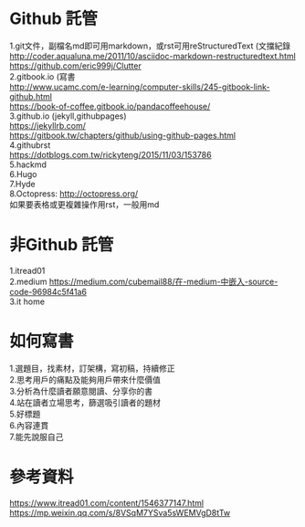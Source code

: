 # Github 託管  
1.git文件，副檔名md即可用markdown，或rst可用reStructuredText  (文擋紀錄  
http://coder.aqualuna.me/2011/10/asciidoc-markdown-restructuredtext.html  
https://github.com/eric999j/Clutter   
2.gitbook.io  (寫書  
http://www.ucamc.com/e-learning/computer-skills/245-gitbook-link-github.html  
https://book-of-coffee.gitbook.io/pandacoffeehouse/  
3.github.io  (jekyll,githubpages)  
https://jekyllrb.com/  
https://gitbook.tw/chapters/github/using-github-pages.html  
4.githubrst    
https://dotblogs.com.tw/rickyteng/2015/11/03/153786  
5.hackmd    
6.Hugo  
7.Hyde  
8.Octopress: http://octopress.org/  
如果要表格或更複雜操作用rst，一般用md

# 非Github 託管  
1.itread01  
2.medium https://medium.com/cubemail88/在-medium-中嵌入-source-code-96984c5f41a6   
3.it home  

# 如何寫書  
1.選題目，找素材，訂架構，寫初稿，持續修正  
2.思考用戶的痛點及能夠用戶帶來什麼價值  
3.分析為什麼讀者願意閱讀、分享你的書  
4.站在讀者立場思考，篩選吸引讀者的題材   
5.好標題  
6.內容連貫  
7.能先說服自己  

# 參考資料  
https://www.itread01.com/content/1546377147.html  
https://mp.weixin.qq.com/s/8VSqM7YSva5sWEMVgD8tTw  
